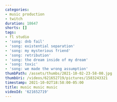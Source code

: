 ```yaml
---
categories:
- music production
- twitch
duration: 18647
shorts: []
tags:
- fl studio
- 'song: dnb fail'
- 'song: existential separation'
- 'song: my mysterious friend'
- 'song: retribution'
- 'song: the dream inside of my dream'
- 'song: toxic'
- 'song: we made the wrong assumption'
thumbPath: /assets/thumbs/2021-10-02-23-58-00.jpg
thumbUri: /videos/621652719/pictures/1583243321
timestamp: 2021-10-02T18:58:00-05:00
title: music music music
videoId: '621652719'
---
```

